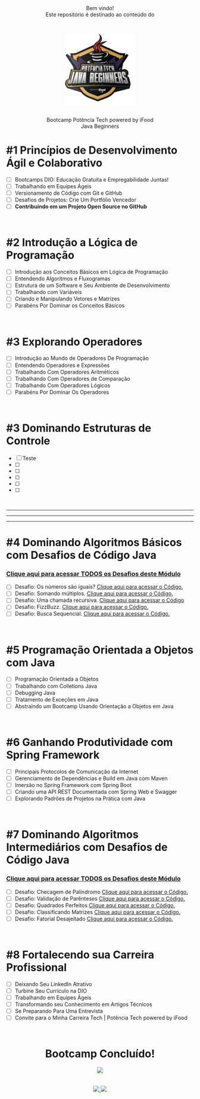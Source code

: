 <div align="center">
Bem vindo!
<br/>Este repositório é destinado ao conteúdo do
<h1><img height="200vh" src="img/logo.webp"></h1>
Bootcamp Potência Tech powered by iFood <br/> Java Beginners</h1>
<!-- <h3>Andamento do Processo:</h3>
<img height="300vh" src="#"> -->
<!-- https://github.com/leticiapalaro/Bootcamp-Potencia-Tech-powered-by-iFood/tree/main -->
</div>

# #1 Princípios de Desenvolvimento Ágil e Colaborativo

- [ ] Bootcamps DIO: Educação Gratuita e Empregabilidade Juntas!
- [ ] Trabalhando em Equipes Ágeis
- [ ] Versionamento de Código com Git e GitHub
- [ ] Desafios de Projetos: Crie Um Portfólio Vencedor
- [ ] **Contribuindo em um Projeto Open Source no GitHub**

<br/>

# #2 Introdução a Lógica de Programação

- [ ] Introdução aos Conceitos Básicos em Lógica de Programação
- [ ] Entendendo Algoritmos e Fluxogramas
- [ ] Estrutura de um Software e Seu Ambiente de Desenvolvimento
- [ ] Trabalhando com Variáveis
- [ ] Criando e Manipulando Vetores e Matrizes
- [ ] Parabéns Por Dominar os Conceitos Básicos

<br/>

# #3 Explorando Operadores

- [ ] Introdução ao Mundo de Operadores De Programação
- [ ] Entendendo Operadores e Expressões
- [ ] Trabalhando Com Operadores Aritméticos
- [ ] Trabalhando Com Operadores de Comparação
- [ ] Trabalhando Com Operadores Lógicos
- [ ] Parabéns Por Dominar Os Operadores

<br/>

# #3 Dominando Estruturas de Controle

- [ ] Teste
- [ ] 
- [ ] 
- [ ] 
- [ ] 
- [ ] 

<br/>

 ---
 ---
 ---
# #4 Dominando Algoritmos Básicos com Desafios de Código Java

### [Clique aqui para acessar TODOS os Desafios deste Módulo]()

- [ ] Desafio: Os números são iguais? [Clique aqui para acessar o Código.]()
- [ ] Desafio: Somando múltiplos. [Clique aqui para acessar o Código.]()
- [ ] Desafio: Uma chamada recursiva. [Clique aqui para acessar o Código]()
- [ ] Desafio: FizzBuzz. [Clique aqui para acessar o Código.](/tree/main/desafios-de-codigo/modulo-4-desafios-basicos/FizzBuzz.java)
- [ ] Desafio: Busca Sequencial. [Clique aqui para acessar o Código.](/tree/main/desafios-de-codigo/modulo-4-desafios-basicos/BuscaSequencial.java)

<br/>

# #5 Programação Orientada a Objetos com Java

- [ ] Programação Orientada a Objetos
- [ ] Trabalhando com Colletions Java
- [ ] Debugging Java
- [ ] Tratamento de Exceções em Java
- [ ] Abstraindo um Bootcamp Usando Orientação a Objetos em Java

<br/>

# #6 Ganhando Produtividade com Spring Framework

- [ ] Principais Protocolos de Comunicação da Internet
- [ ] Gerenciamento de Dependências e Build em Java com Maven
- [ ] Imersão no Spring Framework com Spring Boot
- [ ] Criando uma API REST Documentada com Spring Web e Swagger
- [ ] Explorando Padrões de Projetos na Prática com Java

<br/>

# #7 Dominando Algoritmos Intermediários com Desafios de Código Java

### [Clique aqui para acessar TODOS os Desafios deste Módulo]()

- [ ] Desafio: Checagem de Palíndromo [Clique aqui para acessar o Código.]()
- [ ] Desafio: Validação de Parênteses [Clique aqui para acessar o Código.]()
- [ ] Desafio: Quadrados Perfeitos [Clique aqui para acessar o Código.]()
- [ ] Desafio: Classificando Matrizes [Clique aqui para acessar o Código.]()
- [ ] Desafio: Fatorial Desajeitado [Clique aqui para acessar o Código.]()

<br/>

# #8 Fortalecendo sua Carreira Profissional

- [ ] Deixando Seu LinkedIn Atrativo
- [ ] Turbine Seu Currículo na DIO
- [ ] Trabalhando em Equipes Ágeis
- [ ] Transformando seu Conhecimento em Artigos Técnicos
- [ ] Se Preparando Para Uma Entrevista
- [ ] Convite para o Minha Carreira Tech | Potência Tech powered by iFood

<br/>

<div align="center">

# Bootcamp Concluído!

<img src="https://hermes.digitalinnovation.one/certificates/cover/.jpg">



<img height="200vh" src=""><br>
<a href="https://www.linkedin.com/in/htonioni/" target="_blank"><img height="25vh" src="https://github.com/leticiapalaro/leticiapalaro/blob/main/linkedin.png?raw=true" target="_blank">
</a>
<a href = "mailto:htonioni@outlook.com"><img height="25vh" src="https://github.com/leticiapalaro/leticiapalaro/blob/main/contato.png?raw=true" target="_blank"></a><br>

</div>
